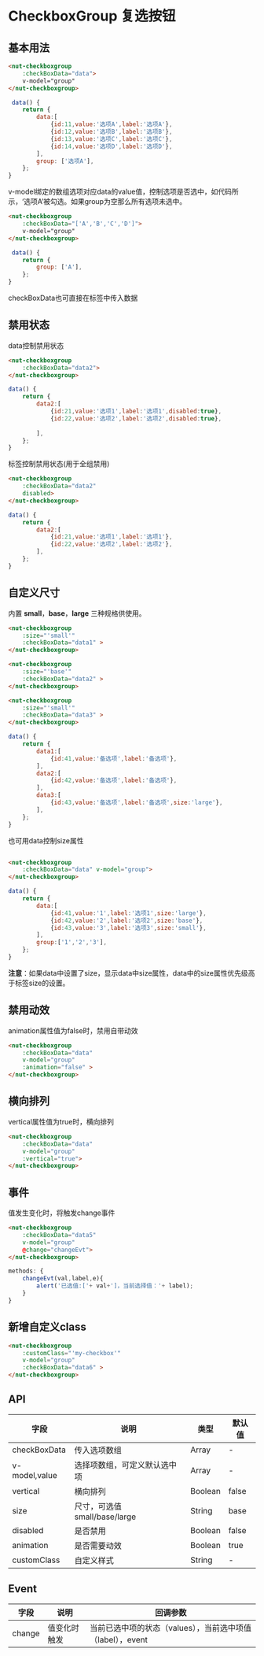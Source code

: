 # CheckboxGroup 复选按钮

## 基本用法

```html
<nut-checkboxgroup  
	:checkBoxData="data">
	v-model="group"
</nut-checkboxgroup>
```

```javascript
 data() {
    return {
    	data:[
            {id:11,value:'选项A',label:'选项A'},
            {id:12,value:'选项B',label:'选项B'},
            {id:13,value:'选项C',label:'选项C'},
            {id:14,value:'选项D',label:'选项D'},
        ],
        group: ['选项A'],
    };
}
```
v-model绑定的数组选项对应data的value值，控制选项是否选中，如代码所示，‘选项A’被勾选。如果group为空那么所有选项未选中。

```html
<nut-checkboxgroup  
	:checkBoxData="['A','B','C','D']">
	v-model="group"
</nut-checkboxgroup>
```

```javascript
 data() {
    return {
        group: ['A'],
    };
}
```
checkBoxData也可直接在标签中传入数据

## 禁用状态

data控制禁用状态

```html
<nut-checkboxgroup  
	:checkBoxData="data2">
</nut-checkboxgroup>
```

```javascript
data() {
    return {
	 	data2:[
            {id:21,value:'选项1',label:'选项1',disabled:true},
            {id:22,value:'选项2',label:'选项2',disabled:true},
            
        ],
	};
}
```

标签控制禁用状态(用于全组禁用)

```html
<nut-checkboxgroup  
	:checkBoxData="data2"
	disabled>
</nut-checkboxgroup>
```

```javascript
data() {
    return {
	 	data2:[
	       	{id:21,value:'选项1',label:'选项1'},
            {id:22,value:'选项2',label:'选项2'},
	    ],
	};
}
```



## 自定义尺寸

内置 **small**，**base**，**large** 三种规格供使用。

```html
<nut-checkboxgroup  
	:size="'small'" 
	:checkBoxData="data1" >
</nut-checkboxgroup>

<nut-checkboxgroup  
	:size="'base'" 
	:checkBoxData="data2" >
</nut-checkboxgroup>

<nut-checkboxgroup  
	:size="'small'" 
	:checkBoxData="data3" >
</nut-checkboxgroup>
```

```javascript
data() {
    return {
		data1:[
            {id:41,value:'备选项',label:'备选项'},
        ],
        data2:[
            {id:42,value:'备选项',label:'备选项'},
        ],
        data3:[
            {id:43,value:'备选项',label:'备选项',size:'large'},
        ],
    };
}
```

也可用data控制size属性

```html

<nut-checkboxgroup  
	:checkBoxData="data" v-model="group">
</nut-checkboxgroup>
```

```javascript
data() {
    return {
		data:[
            {id:41,value:'1',label:'选项1',size:'large'},
            {id:42,value:'2',label:'选项2',size:'base'},
            {id:43,value:'3',label:'选项3',size:'small'},
        ],
        group:['1','2','3'],
    };
}
```

**注意**：如果data中设置了size，显示data中size属性，data中的size属性优先级高于标签size的设置。


## 禁用动效

animation属性值为false时，禁用自带动效

```html
<nut-checkboxgroup  
	:checkBoxData="data"
	v-model="group"  
	:animation="false" >
</nut-checkboxgroup>
```

## 横向排列

vertical属性值为true时，横向排列

```html
<nut-checkboxgroup   
	:checkBoxData="data" 
	v-model="group"
	:vertical="true">
</nut-checkboxgroup>
```


## 事件

值发生变化时，将触发change事件

```html
<nut-checkboxgroup 
	:checkBoxData="data5"
	v-model="group"  
	@change="changeEvt">
</nut-checkboxgroup>
```

```javascript
methods: {
	changeEvt(val,label,e){
        alert('已选值:['+ val+']，当前选择值：'+ label);
    }  
}
```


## 新增自定义class
```html
<nut-checkboxgroup  
	:customClass="'my-checkbox'" 
	v-model="group" 
	:checkBoxData="data6" >
</nut-checkboxgroup>
```

## API

| 字段 | 说明 | 类型 | 默认值
|----- | ----- | ----- | ----- 
| checkBoxData | 传入选项数组 | Array | -
| v-model,value | 选择项数组，可定义默认选中项 | Array | -
| vertical | 横向排列 | Boolean | false
| size | 尺寸，可选值small/base/large | String | base
| disabled | 是否禁用 | Boolean | false
| animation | 是否需要动效 | Boolean | true
| customClass | 自定义样式 | String | -

## Event

| 字段 | 说明 | 回调参数 
|----- | ----- | ----- 
| change | 值变化时触发 | 当前已选中项的状态（values），当前选中项值（label），event

